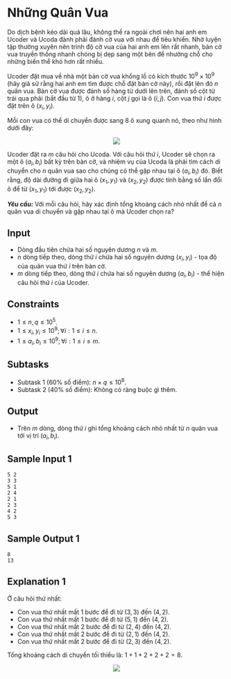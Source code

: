 # Những Quân Vua

Do dịch bệnh kéo dài quá lâu, không thể ra ngoài chơi nên hai anh em Ucoder và Ucoda đành phải đánh cờ vua với nhau để tiêu khiển. Nhờ luyện tập thường xuyên nên trình độ cờ vua của hai anh em lên rất nhanh, bàn cờ vua truyền thống nhanh chóng bị dẹp sang một bên để nhường chỗ cho những biến thể khó hơn rất nhiều.

Ucoder đặt mua về nhà một bàn cờ vua khổng lồ có kích thước $10^9 \times 10^9$ (hãy giả sử rằng hai anh em tìm được chỗ đặt bàn cờ này), rồi đặt lên đó $n$ quân vua. Bàn cờ vua được đánh số hàng từ dưới lên trên, đánh số cột từ trái qua phải (bắt đầu từ $1$), ô ở hàng $i,$ cột $j$ gọi là ô $(i, j)$. Con vua thứ $i$ được đặt trên ô $(x_i, y_i)$.

Mỗi con vua có thể di chuyển được sang $8$ ô xung quanh nó, theo như hình dưới đây:

<center>

![](https://cdn.ucode.vn/uploads/2247/upload/HISSfTWt.png)
</center>

Ucoder đặt ra $m$ câu hỏi cho Ucoda. Với câu hỏi thứ $i,$ Ucoder sẽ chọn ra một ô $(a_i, b_i)$ bất kỳ trên bàn cờ, và nhiệm vụ của Ucoda là phải tìm cách di chuyển cho $n$ quân vua sao cho chúng có thể gặp nhau tại ô $(a_i, b_i)$ đó. Biết rằng, độ dài đường đi giữa hai ô $(x_1, y_1)$ và $(x_2, y_2)$ được tính bằng số lần đổi ô để từ $(x_1, y_1)$ tới được $(x_2, y_2)$.

***Yêu cầu:*** Với mỗi câu hỏi, hãy xác định tổng khoảng cách nhỏ nhất để cả $n$ quân vua di chuyển và gặp nhau tại ô mà Ucoder chọn ra?

## Input

- Dòng đầu tiên chứa hai số nguyên dương $n$ và $m$.
- $n$ dòng tiếp theo, dòng thứ $i$ chứa hai số nguyên dương $(x_i, y_i)$ - tọa độ của quân vua thứ $i$ trên bàn cờ.
- $m$ dòng tiếp theo, dòng thứ $i$ chứa hai số nguyên dương $(a_i, b_i)$ - thể hiện câu hỏi thứ $i$ của Ucoder.

## Constraints

- $1 \le n, q \le 10^5$.
- $1 \le x_i, y_i \le 10^9; \forall i: 1 \le i \le n$.
- $1 \le a_i, b_i \le 10^9; \forall i: 1 \le i \le m$.

## Subtasks

- Subtask $1$ ($60\%$ số điểm): $n \times q \le 10^8$.
- Subtask $2$ ($40\%$ số điểm): Không có ràng buộc gì thêm.

## Output

- Trên $m$ dòng, dòng thứ $i$ ghi tổng khoảng cách nhỏ nhất từ $n$ quân vua tới vị trí $(a_i, b_i)$.

## Sample Input 1

```
5 2
3 3
5 1
2 4
2 1
2 3
4 2
5 3
```

## Sample Output 1

```
8
13
```

## Explanation 1

Ở câu hỏi thứ nhất:

- Con vua thứ nhất mất $1$ bước để đi từ $(3, 3)$ đến $(4, 2)$.
- Con vua thứ nhất mất $1$ bước để đi từ $(5, 1)$ đến $(4, 2)$.
- Con vua thứ nhất mất $2$ bước để đi từ $(2, 4)$ đến $(4, 2)$.
- Con vua thứ nhất mất $2$ bước để đi từ $(2, 1)$ đến $(4, 2)$.
- Con vua thứ nhất mất $2$ bước để đi từ $(2, 3)$ đến $(4, 2)$.

Tổng khoảng cách di chuyển tối thiểu là: $1 + 1 + 2 + 2 + 2 = 8$.

<center>

![](https://cdn.ucode.vn/uploads/2247/upload/ZCxLLeud.png)
</center>